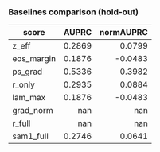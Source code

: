 ### Baselines comparison (hold-out)

| score | AUPRC | normAUPRC |
|---|---:|---:|
| z_eff | 0.2869 | 0.0799 |
| eos_margin | 0.1876 | -0.0483 |
| ps_grad | 0.5336 | 0.3982 |
| r_only | 0.2935 | 0.0884 |
| lam_max | 0.1876 | -0.0483 |
| grad_norm | nan | nan |
| r_full | nan | nan |
| sam1_full | 0.2746 | 0.0641 |
